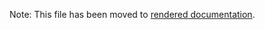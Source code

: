 Note: This file has been moved to
[rendered documentation](../saw-dist/src/main/asciidoc/saw-operations/index.adoc).
